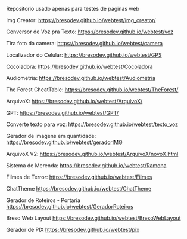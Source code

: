 Repositorio usado apenas para testes de paginas web

Img Creator:
https://bresodev.github.io/webtest/img_creator/
 
Conversor de Voz pra Texto:
https://bresodev.github.io/webtest/voz

Tira foto da camera:
https://bresodev.github.io/webtest/camera

Localizador do Celular:
https://bresodev.github.io/webtest/GPS

Cocoladora:
https://bresodev.github.io/webtest/Cocoladora

Audiometria:
https://bresodev.github.io/webtest/Audiometria

The Forest CheatTable:
https://bresodev.github.io/webtest/TheForest/

ArquivoX:
https://bresodev.github.io/webtest/ArquivoX/

GPT:
https://bresodev.github.io/webtest/GPT/
 
Converte texto para voz:
https://bresodev.github.io/webtest/texto_voz

Gerador de imagens em quantidade: 
https://bresodev.github.io/webtest/geradorIMG

ArquivoX V2:
https://bresodev.github.io/webtest/ArquivoX/novoX.html

Sistema de Merenda:
https://bresodev.github.io/webtest/Ramona

Filmes de Terror:
https://bresodev.github.io/webtest/Filmes
 
ChatTheme
https://bresodev.github.io/webtest/ChatTheme

Gerador de Roteiros - Portaria
https://bresodev.github.io/webtest/GeradorRoteiros
 
Breso Web Layout
https://bresodev.github.io/webtest/BresoWebLayout

Gerador de PIX
https://bresodev.github.io/webtest/pix








